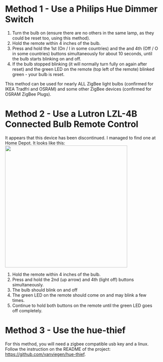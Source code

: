 # Method 1 - Use a Philips Hue Dimmer Switch

1. Turn the bulb on (ensure there are no others in the same lamp, as they could be reset too, using this method).
1. Hold the remote within 4 inches of the bulb.
1. Press and hold the  1st (On / I in some countries) and the and 4th (Off / O in some countries) buttons simultaneously for about 10 seconds, until the bulb starts blinking on and off.
1. If the bulb stopped blinking (it will normally turn fully on again after reset) and the green LED on the remote (top left of the remote) blinked green - your bulb is reset.

This method can be used for nearly ALL ZigBee light bulbs (confirmed for IKEA Tradfri and OSRAM) and some other ZigBee devices (confirmed for OSRAM ZigBee Plugs).

# Method 2 - Use a Lutron LZL-4B Connected Bulb Remote Control

It appears that this device has been discontinued. I managed to find one at Home Depot.
It looks like this: <img src="https://raw.githubusercontent.com/mozilla-iot/wiki/master/Photos/lutron-light-bulbs-changers-adapters-lzl-4b-wh-l01-c3_1000.jpg" width="400">

1. Hold the remote within 4 inches of the bulb.
1. Press and hold the 2nd (up arrow) and 4th (light off) buttons simultaneously.
1. The bulb should blink on and off
1. The green LED on the remote should come on and may blink a few times.
1. Continue to hold both buttons on the remote until the green LED goes off completely.

# Method 3 - Use the hue-thief

For this method, you will need a zigbee compatible usb key and a linux. Follow the instruction on the README of the project: https://github.com/vanviegen/hue-thief.